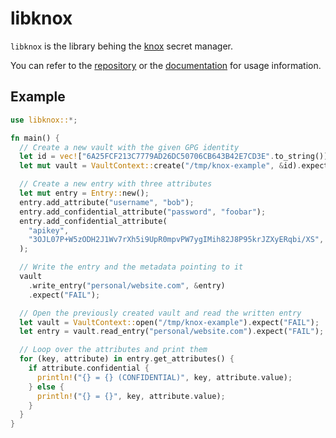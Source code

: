 # libknox

`libknox` is the library behing the [knox](https://crates.io/crates/knox) secret manager.

You can refer to the [repository](https://github.com/apognu/knox) or the [documentation](https://docs.rs/libknox/) for usage information.

## Example

```rust
use libknox::*;

fn main() {
  // Create a new vault with the given GPG identity
  let id = vec!["6A25FCF213C7779AD26DC50706CB643B42E7CD3E".to_string()];
  let mut vault = VaultContext::create("/tmp/knox-example", &id).expect("FAIL");

  // Create a new entry with three attributes
  let mut entry = Entry::new();
  entry.add_attribute("username", "bob");
  entry.add_confidential_attribute("password", "foobar");
  entry.add_confidential_attribute(
    "apikey",
    "3OJL07P+W5zODH2J1Wv7rXh5i9UpR0mpvPW7ygIMih82J8P95krJZXyERqbi/XS",
  );

  // Write the entry and the metadata pointing to it
  vault
    .write_entry("personal/website.com", &entry)
    .expect("FAIL");

  // Open the previously created vault and read the written entry
  let vault = VaultContext::open("/tmp/knox-example").expect("FAIL");
  let entry = vault.read_entry("personal/website.com").expect("FAIL");

  // Loop over the attributes and print them
  for (key, attribute) in entry.get_attributes() {
    if attribute.confidential {
      println!("{} = {} (CONFIDENTIAL)", key, attribute.value);
    } else {
      println!("{} = {}", key, attribute.value);
    }
  }
}
```
